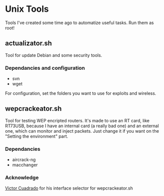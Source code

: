 Unix Tools
===================

Tools I've created some time ago to automatize useful tasks. Run them as root!

## actualizator.sh

Tool for update Debian and some security tools.

### Dependancies and configuration

- svn
- wget

For configuration, set the folders you want to use for exploits and wireless.

## wepcrackeator.sh

Tool for testing WEP encripted routers. It's made to use an RT card, like RT73USB, because I have an internal card (a really bad one) and an external one, which can monitor and inject packets. Just change it if you want on the "Setting the environment" part.

### Dependancies

- aircrack-ng
- macchanger

### Acknowledge

[Victor Cuadrado](http://github.com/viccuad) for his interface selector for wepcrackeator.sh
